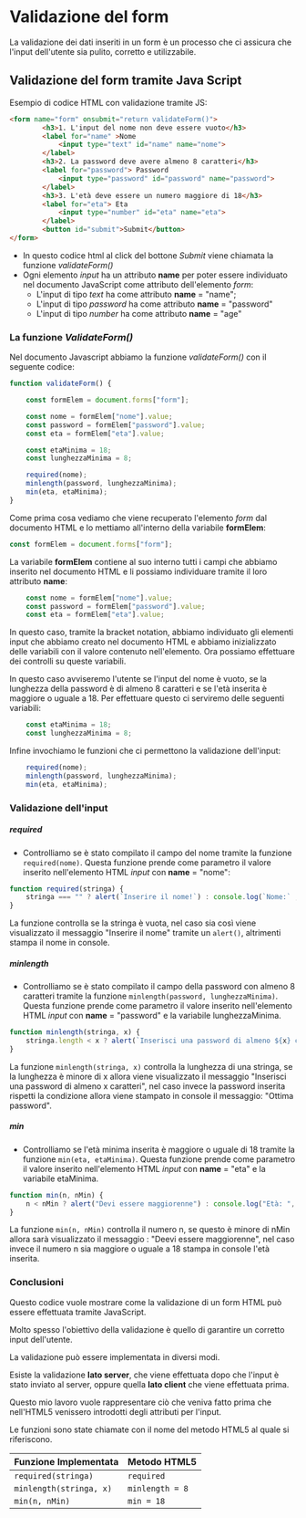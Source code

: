 # Validazione del form

La validazione dei dati inseriti in un form è un processo che ci assicura che l'input dell'utente sia pulito, corretto e utilizzabile.

## Validazione del form tramite Java Script

Esempio di codice HTML con validazione tramite JS:
```html
<form name="form" onsubmit="return validateForm()">
        <h3>1. L'input del nome non deve essere vuoto</h3>
        <label for="name" >Nome
            <input type="text" id="name" name="nome">
        </label>
        <h3>2. La password deve avere almeno 8 caratteri</h3>
        <label for="password"> Password
            <input type="password" id="password" name="password">
        </label>
        <h3>3. L'età deve essere un numero maggiore di 18</h3>
        <label for="eta"> Eta
            <input type="number" id="eta" name="eta">
        </label>
        <button id="submit">Submit</button>
</form>
```

- In questo codice html al click del bottone _Submit_ viene chiamata la funzione _validateForm()_
- Ogni elemento _input_ ha un attributo **name** per poter essere individuato nel documento JavaScript come attributo dell'elemento _form_:
    - L'input di tipo _text_ ha come attributo **name** = "name";
    - L'input di tipo _password_ ha come attributo **name** = "password"
    - L'input di tipo _number_ ha come attributo **name** = "age"

### La funzione *ValidateForm()*

Nel documento Javascript abbiamo la funzione _validateForm()_ con il seguente codice:

```JavaScript
function validateForm() {

    const formElem = document.forms["form"];

    const nome = formElem["nome"].value;
    const password = formElem["password"].value;
    const eta = formElem["eta"].value;

    const etaMinima = 18;
    const lunghezzaMinima = 8;

    required(nome);
    minlength(password, lunghezzaMinima);
    min(eta, etaMinima);
}
```

Come prima cosa vediamo che viene recuperato l'elemento _form_ dal documento HTML e lo mettiamo all'interno della variabile **formElem**:

```JavaScript
const formElem = document.forms["form"];
```

La variabile **formElem** contiene al suo interno tutti i campi che abbiamo inserito nel documento HTML e li possiamo individuare tramite il loro attributo **name**:

```JavaScript
    const nome = formElem["nome"].value;
    const password = formElem["password"].value;
    const eta = formElem["eta"].value;
```

In questo caso, tramite la bracket notation, abbiamo individuato gli elementi input che abbiamo creato nel documento HTML e abbiamo inizializzato delle variabili con il valore contenuto nell'elemento.
Ora possiamo effettuare dei controlli su queste variabili.

In questo caso avviseremo l'utente se l'input del nome è vuoto, se la lunghezza della password è di almeno 8 caratteri e se l'età inserita è maggiore o uguale a 18.
Per effettuare questo ci serviremo delle seguenti variabili:

```JavaScript
    const etaMinima = 18;
    const lunghezzaMinima = 8;
```

Infine invochiamo le funzioni che ci permettono la validazione dell'input:

```JavaScript
    required(nome);
    minlength(password, lunghezzaMinima);
    min(eta, etaMinima);
```

### Validazione dell'input

##### required

- Controlliamo se è stato compilato il campo del nome tramite la funzione `required(nome)`. Questa funzione prende come parametro il valore inserito nell'elemento HTML _input_ con **name** = "nome":

```JavaScript
function required(stringa) {
    stringa === "" ? alert(`Inserire il nome!`) : console.log(`Nome:` , stringa);
}
```
La funzione controlla se la stringa è vuota, nel caso sia così viene visualizzato il messaggio "Inserire il nome" tramite un `alert()`, altrimenti stampa il nome in console.

##### minlength

- Controlliamo se è stato compilato il campo della password con almeno 8 caratteri tramite la funzione `minlength(password, lunghezzaMinima)`. Questa funzione prende come parametro il valore inserito nell'elemento HTML _input_ con **name** = "password" e la variabile lunghezzaMinima.

```JavaScript
function minlength(stringa, x) {
    stringa.length < x ? alert(`Inserisci una password di almeno ${x} caratteri`) : console.log("Ottima password");
}
```

La funzione `minlength(stringa, x)` controlla la lunghezza di una stringa, se la lunghezza è minore di x allora viene visualizzato il messaggio "Inserisci una password di almeno x caratteri", nel caso invece la password inserita rispetti la condizione allora viene stampato in console il messaggio: "Ottima password".

##### min

- Controlliamo se l'età minima inserita è maggiore o uguale di 18 tramite la funzione `min(eta, etaMinima)`. Questa funzione prende come parametro il valore inserito nell'elemento HTML _input_ con **name** = "eta" e la variabile etaMinima.

```JavaScript
function min(n, nMin) {
    n < nMin ? alert("Devi essere maggiorenne") : console.log("Età: ", n);
}
```
La funzione `min(n, nMin)` controlla il numero n, se questo è minore di nMin allora sarà visualizzato il messaggio : "Deevi essere maggiorenne", nel caso invece il numero n sia maggiore o uguale a 18 stampa in console l'età inserita.

### Conclusioni

Questo codice vuole mostrare come la validazione di un form HTML può essere effettuata tramite JavaScript.

Molto spesso l'obiettivo della validazione è quello di garantire un corretto input dell'utente.

La validazione può essere implementata in diversi modi.

Esiste la validazione **lato server**, che viene effettuata dopo che l'input è stato inviato al server, oppure quella **lato client** che viene effettuata prima.

Questo mio lavoro vuole rappresentare ciò che veniva fatto prima che nell'HTML5 venissero introdotti degli attributi per l'input.

Le funzioni sono state chiamate con il nome del metodo HTML5 al quale si riferiscono.

| Funzione Implementata  |  Metodo HTML5 |
|------------------------|---------------|
| `required(stringa)`    |     `required`|
| `minlength(stringa, x)`|`minlength = 8`|
|`min(n, nMin)`          |     `min = 18`|